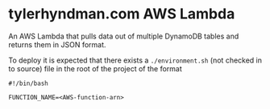 # tylerhyndman.com AWS Lambda

An AWS Lambda that pulls data out of multiple DynamoDB tables and returns them in JSON format.

To deploy it is expected that there exists a `./environment.sh` (not checked in to source) file in the root of the project of the format

```
#!/bin/bash

FUNCTION_NAME=<AWS-function-arn>
```
